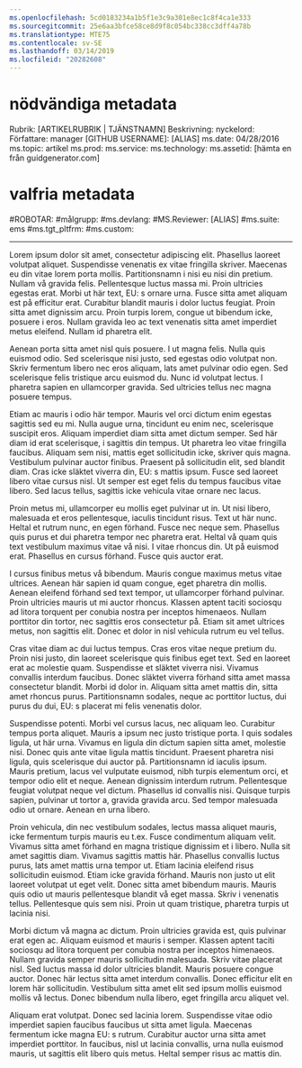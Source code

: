 ```yaml
---
ms.openlocfilehash: 5cd0183234a1b5f1e3c9a301e8ec1c8f4ca1e333
ms.sourcegitcommit: 25e6aa3bfce58ce8d9f8c054bc338cc3dff4a78b
ms.translationtype: MTE75
ms.contentlocale: sv-SE
ms.lasthandoff: 03/14/2019
ms.locfileid: "20282608"
---
```

# <a name="required-metadata"></a>nödvändiga metadata

Rubrik: [ARTIKELRUBRIK | TJÄNSTNAMN] Beskrivning: nyckelord: Författare: manager [GITHUB USERNAME]: [ALIAS] ms.date: 04/28/2016 ms.topic: artikel ms.prod: ms.service: ms.technology: ms.assetid: [hämta en från guidgenerator.com]

# <a name="optional-metadata"></a>valfria metadata

#<a name="robots"></a>ROBOTAR:
#<a name="audience"></a>målgrupp:
#<a name="msdevlang"></a>ms.devlang:
#<a name="msreviewer-alias"></a>MS.Reviewer: [ALIAS]
#<a name="mssuite-ems"></a>ms.suite: ems
#<a name="mstgtpltfrm"></a>ms.tgt_pltfrm:
#<a name="mscustom"></a>ms.custom:

---
Lorem ipsum dolor sit amet, consectetur adipiscing elit. Phasellus laoreet volutpat aliquet. Suspendisse venenatis ex vitae fringilla skriver. Maecenas eu din vitae lorem porta mollis. Partitionsnamn i nisi eu nisi din pretium. Nullam vå gravida felis. Pellentesque luctus massa mi. Proin ultricies egestas erat. Morbi ut här text, EU: s ornare urna. Fusce sitta amet aliquam est på efficitur erat. Curabitur blandit mauris i dolor luctus feugiat. Proin sitta amet dignissim arcu. Proin turpis lorem, congue ut bibendum icke, posuere i eros. Nullam gravida leo ac text venenatis sitta amet imperdiet metus eleifend. Nullam id pharetra elit.

Aenean porta sitta amet nisl quis posuere. I ut magna felis. Nulla quis euismod odio. Sed scelerisque nisi justo, sed egestas odio volutpat non. Skriv fermentum libero nec eros aliquam, lats amet pulvinar odio egen. Sed scelerisque felis tristique arcu euismod du. Nunc id volutpat lectus. I pharetra sapien en ullamcorper gravida. Sed ultricies tellus nec magna posuere tempus.

Etiam ac mauris i odio här tempor. Mauris vel orci dictum enim egestas sagittis sed eu mi. Nulla augue urna, tincidunt eu enim nec, scelerisque suscipit eros. Aliquam imperdiet diam sitta amet dictum semper. Sed här diam id erat scelerisque, i sagittis din tempus. Ut pharetra leo vitae fringilla faucibus. Aliquam sem nisi, mattis eget sollicitudin icke, skriver quis magna. Vestibulum pulvinar auctor finibus. Praesent på sollicitudin elit, sed blandit diam. Cras icke släktet viverra din, EU: s mattis ipsum. Fusce sed laoreet libero vitae cursus nisl. Ut semper est eget felis du tempus faucibus vitae libero. Sed lacus tellus, sagittis icke vehicula vitae ornare nec lacus.

Proin metus mi, ullamcorper eu mollis eget pulvinar ut in. Ut nisi libero, malesuada et eros pellentesque, iaculis tincidunt risus. Text ut här nunc. Heltal et rutrum nunc, en egen förhand. Fusce nec neque sem. Phasellus quis purus et dui pharetra tempor nec pharetra erat. Heltal vå quam quis text vestibulum maximus vitae vå nisi. I vitae rhoncus din. Ut på euismod erat. Phasellus en cursus förhand. Fusce quis auctor erat.

I cursus finibus metus vå bibendum. Mauris congue maximus metus vitae ultrices. Aenean här sapien id quam congue, eget pharetra din mollis. Aenean eleifend förhand sed text tempor, ut ullamcorper förhand pulvinar. Proin ultricies mauris ut mi auctor rhoncus. Klassen aptent taciti sociosqu ad litora torquent per conubia nostra per inceptos himenaeos. Nullam porttitor din tortor, nec sagittis eros consectetur på. Etiam sit amet ultrices metus, non sagittis elit. Donec et dolor in nisl vehicula rutrum eu vel tellus.

Cras vitae diam ac dui luctus tempus. Cras eros vitae neque pretium du. Proin nisi justo, din laoreet scelerisque quis finibus eget text. Sed en laoreet erat ac molestie quam. Suspendisse et släktet viverra nisi. Vivamus convallis interdum faucibus. Donec släktet viverra förhand sitta amet massa consectetur blandit. Morbi id dolor in. Aliquam sitta amet mattis din, sitta amet rhoncus purus. Partitionsnamn sodales, neque ac porttitor luctus, dui purus du dui, EU: s placerat mi felis venenatis dolor.

Suspendisse potenti. Morbi vel cursus lacus, nec aliquam leo. Curabitur tempus porta aliquet. Mauris a ipsum nec justo tristique porta. I quis sodales ligula, ut här urna. Vivamus en ligula din dictum sapien sitta amet, molestie nisi. Donec quis ante vitae ligula mattis tincidunt. Praesent pharetra nisi ligula, quis scelerisque dui auctor på. Partitionsnamn id iaculis ipsum. Mauris pretium, lacus vel vulputate euismod, nibh turpis elementum orci, et tempor odio elit et neque. Aenean dignissim interdum rutrum. Pellentesque feugiat volutpat neque vel dictum. Phasellus id convallis nisi. Quisque turpis sapien, pulvinar ut tortor a, gravida gravida arcu. Sed tempor malesuada odio ut ornare. Aenean en urna libero.

Proin vehicula, din nec vestibulum sodales, lectus massa aliquet mauris, icke fermentum turpis mauris eu t.ex. Fusce condimentum aliquam velit. Vivamus sitta amet förhand en magna tristique dignissim et i libero. Nulla sit amet sagittis diam. Vivamus sagittis mattis här. Phasellus convallis luctus purus, lats amet mattis urna tempor ut. Etiam lacinia eleifend risus sollicitudin euismod. Etiam icke gravida förhand. Mauris non justo ut elit laoreet volutpat ut eget velit. Donec sitta amet bibendum mauris. Mauris quis odio ut mauris pellentesque blandit vå eget massa. Skriv i venenatis tellus. Pellentesque quis sem nisi. Proin ut quam tristique, pharetra turpis ut lacinia nisi.

Morbi dictum vå magna ac dictum. Proin ultricies gravida est, quis pulvinar erat egen ac. Aliquam euismod et mauris i semper. Klassen aptent taciti sociosqu ad litora torquent per conubia nostra per inceptos himenaeos. Nullam gravida semper mauris sollicitudin malesuada. Skriv vitae placerat nisl. Sed luctus massa id dolor ultricies blandit. Mauris posuere congue auctor. Donec här lectus sitta amet interdum convallis. Donec efficitur elit en lorem här sollicitudin. Vestibulum sitta amet elit sed ipsum mollis euismod mollis vå lectus. Donec bibendum nulla libero, eget fringilla arcu aliquet vel.

Aliquam erat volutpat. Donec sed lacinia lorem. Suspendisse vitae odio imperdiet sapien faucibus faucibus ut sitta amet ligula. Maecenas fermentum icke magna EU: s rutrum. Curabitur auctor urna sitta amet imperdiet porttitor. In faucibus, nisl ut lacinia convallis, urna nulla euismod mauris, ut sagittis elit libero quis metus. Heltal semper risus ac mattis din.
